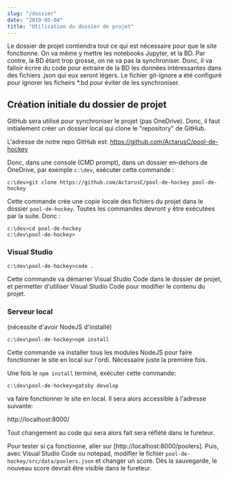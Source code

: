 ```yaml
---
slug: "/dossier"
date: "2019-05-04"
title: "Utilisation du dossier de projet"
---
```


Le dossier de projet contiendra tout ce qui est nécessaire pour que le site fonctionne. On va même y mettre les notebooks Jupyter, et la BD. Par contre, la BD étant trop grosse, on ne va pas la synchroniser. Donc, il va falloir écrire du code pour extraire de la BD les données intéressantes dans des fichiers .json qui eux seront légers. Le fichier git-ignore a été configuré pour ignorer les ficheirs *.bd pour éviter de les synchroniser.

## Création initiale du dossier de projet

GitHub sera utilisé pour synchroniser le projet (pas OneDrive). Donc, il faut initialement créer un dossier local qui clone le "repository" de GitHub. 

L'adresse de notre repo GitHub est: https://github.com/ActarusC/pool-de-hockey

Donc, dans une console (CMD prompt), dans un dossier en-dehors de OneDrive, par exemple `c:\dev`, exécuter cette commande :

```
c:\dev>git clone https://github.com/ActarusC/pool-de-hockey pool-de-hockey
```

Cette commande crée une copie locale des fichiers du projet dans le dossier `pool-de-hockey`. Toutes les commandes devront y être exécutées par la suite. Donc :

```
c:\dev>cd pool-de-hockey
c:\dev\pool-de-hockey>
```
### Visual Studio
```
c:\dev\pool-de-hockey>code .
```
Cette commande va démarrer Visual Studio Code dans le dossier de projet, et permetter d'utiliser Visual Studio Code pour modifier le contenu du projet.

### Serveur local
(nécessite d'avoir NodeJS d'installé)
```
c:\dev\pool-de-hockey>npm install
```
Cette commande va installer tous les modules NodeJS pour faire fonctionner le site en local sur l'ordi. Nécessaire juste la première fois.

Une fois le `npm install` terminé, exécuter cette commande:

```
c:\dev\pool-de-hockey>gatsby develop
```

va faire fonctionner le site en local. Il sera alors accessible à l'adresse suivante:

http://localhost:8000/

Tout changement au code qui sera alors fait sera réflété dans le fureteur.

Pour tester si ça fonctionne, aller sur [http://localhost:8000/poolers]. Puis, avec Visual Studio Code ou notepad, modifier le fichier `pool-de-hockey/src/data/poolers.json` et changer un score. Dès la sauvegarde, le nouveau score devrait être visible dans le fureteur.